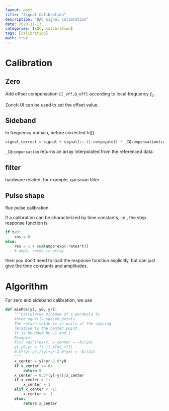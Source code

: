 ```yaml
---
layout: post
title: "Signal Calibration"
description: "DAC signal Calibration"
date: 2020-11-13
categories: [SQC, calibration]
tags: [calibration]
math: true
---
```




# Calibration



## Zero

Add offset compensation `[I_off,Q_off]` according to local frequency $f_c$. 

Zurich UI can be used to set the offset value. 





## Sideband

In frequency domain, before corrected $h(f)$

```python
signal_correct = signal + signal[::-1].conjugate() * _IQcompensation(carrierFreq, nfft)
```

`_IQcompensation` returns an array interpolated from the referenced data. 

## filter

hardware related, for example, gaussian filter



## Pulse shape

flux pulse calibration

If a calibration can be characterized by time constants, i.e., the step response function is

```python
if t<0:
    res = 0
else:
	res = 1 + sum(amps*exp(-rates*t))
    # amps, rates is array
```


then you don't need to load the response function explicitly, but can just give the time constants and amplitudes. 





# Algorithm

For zero and sideband calibration, we use

```python
def minPos(yl, y0, yr):
    """Calculates minimum of a parabola to 
    three equally spaced points. 
    The return value is in units of the spacing 
    relative to the center point.
    It is bounded by -1 and 1.
    Example: 
    f(x) =ax^2+bx+c, x_center = -b/(2a)
    yl,y0,yr = f(-1),f(0),f(1)
    0.5*(yl-yr)/(yl+yr-2.0*ym) = -b/(2a)
    """
    x_center = yl+yr-2.0*y0
    if x_center <= 0:
        return 0
    x_center = 0.5*(yl-yr)/x_center
    if x_center > 1:
        x_center = 1
    elif x_center < -1:
        x_center = -1
    else:
        return x_center
```





